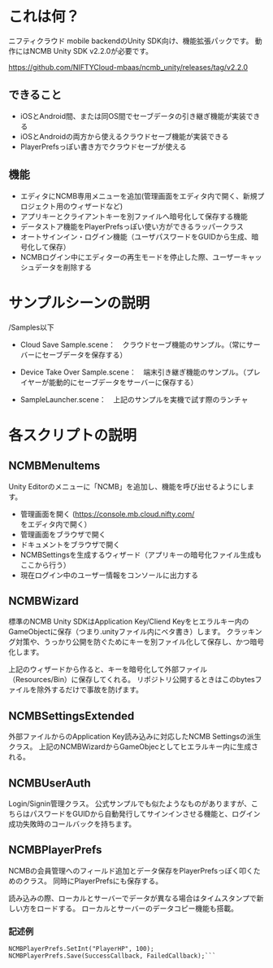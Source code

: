 # これは何？
ニフティクラウド mobile backendのUnity SDK向け、機能拡張パックです。
動作にはNCMB Unity SDK v2.2.0が必要です。

https://github.com/NIFTYCloud-mbaas/ncmb_unity/releases/tag/v2.2.0

## できること
 * iOSとAndroid間、または同OS間でセーブデータの引き継ぎ機能が実装できる
 * iOSとAndroidの両方から使えるクラウドセーブ機能が実装できる
 * PlayerPrefsっぽい書き方でクラウドセーブが使える

## 機能
 * エディタにNCMB専用メニューを追加(管理画面をエディタ内で開く、新規プロジェクト用のウィザードなど)
 * アプリキーとクライアントキーを別ファイルへ暗号化して保存する機能
 * データストア機能をPlayerPrefsっぽい使い方ができるラッパークラス
 * オートサインイン・ログイン機能（ユーザパスワードをGUIDから生成、暗号化して保存）
 * NCMBログイン中にエディターの再生モードを停止した際、ユーザーキャッシュデータを削除する

# サンプルシーンの説明
/Samples以下

* Cloud Save Sample.scene：　クラウドセーブ機能のサンプル。（常にサーバーにセーブデータを保存する）
* Device Take Over Sample.scene：　端末引き継ぎ機能のサンプル。（プレイヤーが能動的にセーブデータをサーバーに保存する）

* SampleLauncher.scene：　上記のサンプルを実機で試す際のランチャ

# 各スクリプトの説明

## NCMBMenuItems
Unity Editorのメニューに「NCMB」を追加し、機能を呼び出せるようにします。
* 管理画面を開く (https://console.mb.cloud.nifty.com/ をエディタ内で開く）
* 管理画面をブラウザで開く
* ドキュメントをブラウザで開く
* NCMBSettingsを生成するウィザード（アプリキーの暗号化ファイル生成もここから行う）
* 現在ログイン中のユーザー情報をコンソールに出力する

## NCMBWizard
標準のNCMB Unity SDKはApplication Key/Cliend Keyをヒエラルキー内のGameObjectに保存（つまり.unityファイル内にベタ書き）します。
クラッキング対策や、うっかり公開を防ぐためにキーを別ファイル化して保存し、かつ暗号化します。

上記のウィザードから作ると、キーを暗号化して外部ファイル（Resources/Bin）に保存してくれる。
リポジトリ公開するときはこのbytesファイルを除外するだけで事故を防げます。

## NCMBSettingsExtended
外部ファイルからのApplication Key読み込みに対応したNCMB Settingsの派生クラス。
上記のNCMBWizardからGameObjecとしてヒエラルキー内に生成される。

## NCMBUserAuth
Login/Signin管理クラス。
公式サンプルでも似たようなものがありますが、こちらはパスワードをGUIDから自動発行してサインインさせる機能と、ログイン成功失敗時のコールバックを持ちます。

## NCMBPlayerPrefs
NCMBの会員管理へのフィールド追加とデータ保存をPlayerPrefsっぽく叩くためのクラス。
同時にPlayerPrefsにも保存する。

読み込みの際、ローカルとサーバーでデータが異なる場合はタイムスタンプで新しい方をロードする。
ローカルとサーバーのデータコピー機能も搭載。

### 記述例
```
NCMBPlayerPrefs.SetInt("PlayerHP", 100);
NCMBPlayerPrefs.Save(SuccessCallback, FailedCallback);```
